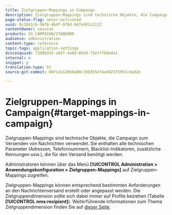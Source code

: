 ```yaml
---
title: Zielgruppen-Mappings in Campaign
description: Zielgruppen-Mappings sind technische Objekte, die Campaign zum Versenden von Nachrichten verwendet. Sie enthalten alle technischen Parameter, die für den Versand benötigt werden.
page-status-flag: never-activated
uuid: 0c3841cb-56fb-4b4f-970d-947edd1c2112
contentOwner: sauviat
products: SG_CAMPAIGN/STANDARD
audience: administration
content-type: reference
topic-tags: application-settings
discoiquuid: 73d06242-a02f-4a8d-85e9-73efffb5eda1
internal: n
snippet: y
translation-type: ht
source-git-commit: 00fc2e12669a00c788355ef4e492375957cdad2e

---
```



# Zielgruppen-Mappings in Campaign{#target-mappings-in-campaign}

Zielgruppen-Mappings sind technische Objekte, die Campaign zum Versenden von Nachrichten verwendet. Sie enthalten alle technischen Parameter (Adressen, Telefonnummern, Blacklist-Indikatoren, zusätzliche Kennungen usw.), die für den Versand benötigt werden.

Administratoren können über das Menü **[!UICONTROL Administration &gt; Anwendungskonfiguration &gt; Zielgruppen-Mappings]** auf Zielgruppen-Mappings zugreifen.

Zielgruppen-Mappings können entsprechend bestimmten Anforderungen an den Nachrichtenversand erstellt oder angepasst werden. Die Zielgruppendimension sollte sich dabei immer auf Profile beziehen (Tabelle **[!UICONTROL nms:recipient]**). Weiterführende Informationen zum Thema Zielgruppendimension finden Sie auf [dieser Seite](../../automating/using/query.md#targeting-dimensions-and-resources).

